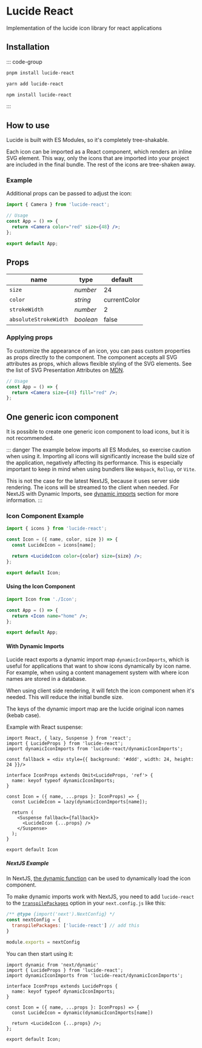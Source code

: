 # Lucide React

Implementation of the lucide icon library for react applications

## Installation

::: code-group

```sh [pnpm]
pnpm install lucide-react
```

```sh [yarn]
yarn add lucide-react
```

```sh [npm]
npm install lucide-react
```

:::

## How to use

Lucide is built with ES Modules, so it's completely tree-shakable.

Each icon can be imported as a React component, which renders an inline SVG element. This way, only the icons that are imported into your project are included in the final bundle. The rest of the icons are tree-shaken away.

### Example

Additional props can be passed to adjust the icon:

```jsx
import { Camera } from 'lucide-react';

// Usage
const App = () => {
  return <Camera color="red" size={48} />;
};

export default App;
```

## Props

| name                  | type      | default      |
| --------------------- | --------- | ------------ |
| `size`                | *number*  | 24           |
| `color`               | *string*  | currentColor |
| `strokeWidth`         | *number*  | 2            |
| `absoluteStrokeWidth` | *boolean* | false        |

### Applying props

To customize the appearance of an icon, you can pass custom properties as props directly to the component. The component accepts all SVG attributes as props, which allows flexible styling of the SVG elements. See the list of SVG Presentation Attributes on [MDN](https://developer.mozilla.org/en-US/docs/Web/SVG/Attribute/Presentation).

```jsx
// Usage
const App = () => {
  return <Camera size={48} fill="red" />;
};
```

## One generic icon component

It is possible to create one generic icon component to load icons, but it is not recommended.

::: danger
The example below imports all ES Modules, so exercise caution when using it. Importing all icons will significantly increase the build size of the application, negatively affecting its performance. This is especially important to keep in mind when using bundlers like `Webpack`, `Rollup`, or `Vite`.

This is not the case for the latest NextJS, because it uses server side rendering. The icons will be streamed to the client when needed. For NextJS with Dynamic Imports, see [dynamic imports](#nextjs-example) section for more information.
:::

### Icon Component Example

```jsx
import { icons } from 'lucide-react';

const Icon = ({ name, color, size }) => {
  const LucideIcon = icons[name];

  return <LucideIcon color={color} size={size} />;
};

export default Icon;
```

#### Using the Icon Component

```jsx
import Icon from './Icon';

const App = () => {
  return <Icon name="home" />;
};

export default App;
```

#### With Dynamic Imports

Lucide react exports a dynamic import map `dynamicIconImports`, which is useful for applications that want to show icons dynamically by icon name. For example, when using a content management system with where icon names are stored in a database.

When using client side rendering, it will fetch the icon component when it's needed. This will reduce the initial bundle size.

The keys of the dynamic import map are the lucide original icon names (kebab case).

Example with React suspense:

```tsx
import React, { lazy, Suspense } from 'react';
import { LucideProps } from 'lucide-react';
import dynamicIconImports from 'lucide-react/dynamicIconImports';

const fallback = <div style={{ background: '#ddd', width: 24, height: 24 }}/>

interface IconProps extends Omit<LucideProps, 'ref'> {
  name: keyof typeof dynamicIconImports;
}

const Icon = ({ name, ...props }: IconProps) => {
  const LucideIcon = lazy(dynamicIconImports[name]);

  return (
    <Suspense fallback={fallback}>
      <LucideIcon {...props} />
    </Suspense>
  );
}

export default Icon
```

##### NextJS Example

In NextJS, [the dynamic function](https://nextjs.org/docs/pages/building-your-application/optimizing/lazy-loading#nextdynamic) can be used to dynamically load the icon component.

To make dynamic imports work with NextJS, you need to add `lucide-react` to the [`transpilePackages`](https://nextjs.org/docs/app/api-reference/next-config-js/transpilePackages) option in your `next.config.js` like this:

```js
/** @type {import('next').NextConfig} */
const nextConfig = {
  transpilePackages: ['lucide-react'] // add this
}

module.exports = nextConfig

```

You can then start using it:

```tsx
import dynamic from 'next/dynamic'
import { LucideProps } from 'lucide-react';
import dynamicIconImports from 'lucide-react/dynamicIconImports';

interface IconProps extends LucideProps {
  name: keyof typeof dynamicIconImports;
}

const Icon = ({ name, ...props }: IconProps) => {
  const LucideIcon = dynamic(dynamicIconImports[name])

  return <LucideIcon {...props} />;
};

export default Icon;
```
